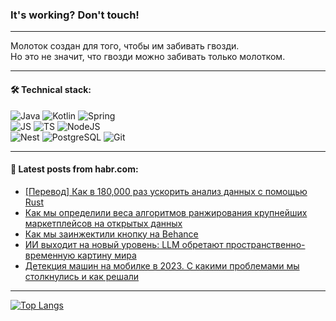 ### It's working? Don't touch!

---
Молоток создан для того, чтобы им забивать гвозди. <br>
Но это не значит, что гвозди можно забивать только молотком.

---

#### 🛠️ Technical stack:

![Java](https://img.shields.io/badge/Java-informational?logo=Oracle&style=flat&logoColor=white&color=FF4500)
![Kotlin](https://img.shields.io/badge/Kotlin-informational?logo=Kotlin&style=flat&logoColor=white&color=774D97)
![Spring](https://img.shields.io/badge/SpringBoot-informational?logo=SpringBoot&style=flat&logoColor=white&color=6DB33F) <br>
![JS](https://img.shields.io/badge/JS-informational?logo=javaScript&style=flat&logoColor=black&color=F7Df1E)
![TS](https://img.shields.io/badge/TypeScript-informational?logo=typeScript&style=flat&logoColor=black&color=0667A8)
![NodeJS](https://img.shields.io/badge/NodeJS-informational?logo=node.js&style=flat&logoColor=white&color=70A760) <br>
![Nest](https://img.shields.io/badge/NestJS-informational?logo=NestJS&style=flat&logoColor=white&color=E0234E)
![PostgreSQL](https://img.shields.io/badge/PostgreSQL-informational?logo=PostgreSQL&style=flat&logoColor=white&color=DAA520)
![Git](https://img.shields.io/badge/Git-informational?logo=git&style=flat&logoColor=white&color=778899)

___

#### 💬 Latest posts from habr.com:

<!-- BLOG-POST-LIST:START -->
- [[Перевод] Как в 180,000 раз ускорить анализ данных с помощью Rust](https://habr.com/ru/companies/ruvds/articles/769808/?utm_source=habrahabr&utm_medium=rss&utm_campaign=769808)
- [Как мы определили веса алгоритмов ранжирования крупнейших маркетплейсов на открытых данных](https://habr.com/ru/companies/okkamgroup/articles/770328/?utm_source=habrahabr&utm_medium=rss&utm_campaign=770328)
- [Как мы заинжектили кнопку на Behance](https://habr.com/ru/articles/770360/?utm_source=habrahabr&utm_medium=rss&utm_campaign=770360)
- [ИИ выходит на новый уровень: LLM обретают пространственно-временную картину мира](https://habr.com/ru/companies/bothub/articles/770358/?utm_source=habrahabr&utm_medium=rss&utm_campaign=770358)
- [Детекция машин на мобилке в 2023. С какими проблемами мы столкнулись и как решали](https://habr.com/ru/companies/raft/articles/770302/?utm_source=habrahabr&utm_medium=rss&utm_campaign=770302)
<!-- BLOG-POST-LIST:END -->

---
[![Top Langs](https://github-readme-stats-git-master-advtsetting-gmailcom.vercel.app/api/top-langs/?username=zloylis&langs_count=10&hide_title=false&title_color=e6edf3&size_weight=0.5&count_weight=0.5&layout=compact&hide_border=true&theme=dracula)](https://github.com/zloylis)

<!-- ![GitHub stats](https://github-readme-stats-git-master-advtsetting-gmailcom.vercel.app/api?username=zloylis&show_icons=true&hide_border=true&theme=dracula&hide_title=true&include_all_commits=true&count_private=true&hide=contribs&hide_rank=true) -->
